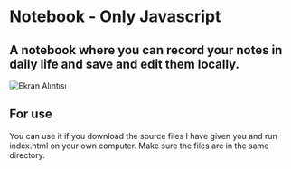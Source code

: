 # Notebook - Only Javascript
## A notebook where you can record your notes in daily life and save and edit them locally.

![Ekran Alıntısı](https://user-images.githubusercontent.com/61888196/159161765-20623fc9-5769-4c56-a232-e63a93e75e4a.PNG)

## For use
You can use it if you download the source files I have given you and run index.html on your own computer. Make sure the files are in the same directory.
